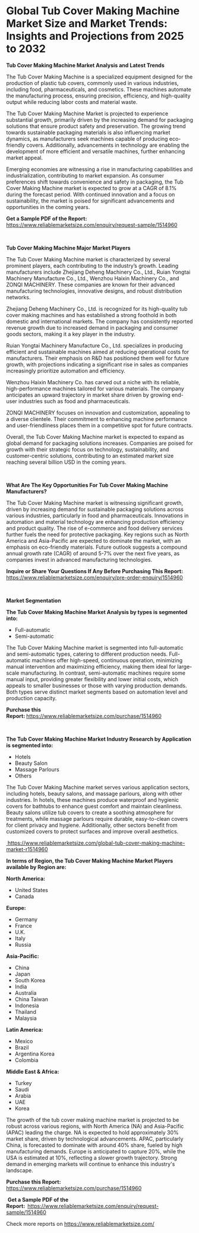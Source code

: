 <p><h1>Global Tub Cover Making Machine Market Size and Market Trends: Insights and Projections from 2025 to 2032</h1></p><p><strong>Tub Cover Making Machine Market Analysis and Latest Trends</strong></p>
<p><p>The Tub Cover Making Machine is a specialized equipment designed for the production of plastic tub covers, commonly used in various industries, including food, pharmaceuticals, and cosmetics. These machines automate the manufacturing process, ensuring precision, efficiency, and high-quality output while reducing labor costs and material waste.</p><p>The Tub Cover Making Machine Market is projected to experience substantial growth, primarily driven by the increasing demand for packaging solutions that ensure product safety and preservation. The growing trend towards sustainable packaging materials is also influencing market dynamics, as manufacturers seek machines capable of producing eco-friendly covers. Additionally, advancements in technology are enabling the development of more efficient and versatile machines, further enhancing market appeal.</p><p>Emerging economies are witnessing a rise in manufacturing capabilities and industrialization, contributing to market expansion. As consumer preferences shift towards convenience and safety in packaging, the Tub Cover Making Machine market is expected to grow at a CAGR of 8.1% during the forecast period. With continued innovation and a focus on sustainability, the market is poised for significant advancements and opportunities in the coming years.</p></p>
<p><strong>Get a Sample PDF of the Report:&nbsp;</strong> <a href="https://www.reliablemarketsize.com/enquiry/request-sample/1514960?utm_campaign=2795&utm_medium=2&utm_source=Github&utm_content=ia&utm_term=29032025&utm_id=tub-cover-making-machine">https://www.reliablemarketsize.com/enquiry/request-sample/1514960</a></p>
<p>&nbsp;</p>
<p><strong>Tub Cover Making Machine Major Market Players</strong></p>
<p><p>The Tub Cover Making Machine market is characterized by several prominent players, each contributing to the industry’s growth. Leading manufacturers include Zhejiang Deheng Machinery Co., Ltd., Ruian Yongtai Machinery Manufacture Co., Ltd., Wenzhou Haixin Machinery Co., and ZONQI MACHINERY. These companies are known for their advanced manufacturing technologies, innovative designs, and robust distribution networks.</p><p>Zhejiang Deheng Machinery Co., Ltd. is recognized for its high-quality tub cover making machines and has established a strong foothold in both domestic and international markets. The company has consistently reported revenue growth due to increased demand in packaging and consumer goods sectors, making it a key player in the industry.</p><p>Ruian Yongtai Machinery Manufacture Co., Ltd. specializes in producing efficient and sustainable machines aimed at reducing operational costs for manufacturers. Their emphasis on R&D has positioned them well for future growth, with projections indicating a significant rise in sales as companies increasingly prioritize automation and efficiency.</p><p>Wenzhou Haixin Machinery Co. has carved out a niche with its reliable, high-performance machines tailored for various materials. The company anticipates an upward trajectory in market share driven by growing end-user industries such as food and pharmaceuticals.</p><p>ZONQI MACHINERY focuses on innovation and customization, appealing to a diverse clientele. Their commitment to enhancing machine performance and user-friendliness places them in a competitive spot for future contracts.</p><p>Overall, the Tub Cover Making Machine market is expected to expand as global demand for packaging solutions increases. Companies are poised for growth with their strategic focus on technology, sustainability, and customer-centric solutions, contributing to an estimated market size reaching several billion USD in the coming years.</p></p>
<p>&nbsp;</p>
<p><strong>What Are The Key Opportunities For Tub Cover Making Machine Manufacturers?</strong></p>
<p><p>The Tub Cover Making Machine market is witnessing significant growth, driven by increasing demand for sustainable packaging solutions across various industries, particularly in food and pharmaceuticals. Innovations in automation and material technology are enhancing production efficiency and product quality. The rise of e-commerce and food delivery services further fuels the need for protective packaging. Key regions such as North America and Asia-Pacific are expected to dominate the market, with an emphasis on eco-friendly materials. Future outlook suggests a compound annual growth rate (CAGR) of around 5-7% over the next five years, as companies invest in advanced manufacturing technologies.</p></p>
<p><strong>Inquire or Share Your Questions If Any Before Purchasing This Report:</strong> <a href="https://www.reliablemarketsize.com/enquiry/pre-order-enquiry/1514960?utm_campaign=2795&utm_medium=2&utm_source=Github&utm_content=ia&utm_term=29032025&utm_id=tub-cover-making-machine">https://www.reliablemarketsize.com/enquiry/pre-order-enquiry/1514960</a></p>
<p>&nbsp;</p>
<p><strong>Market Segmentation</strong></p>
<p><strong>The Tub Cover Making Machine Market Analysis by types is segmented into:</strong></p>
<p><ul><li>Full-automatic</li><li>Semi-automatic</li></ul></p>
<p><p>The Tub Cover Making Machine market is segmented into full-automatic and semi-automatic types, catering to different production needs. Full-automatic machines offer high-speed, continuous operation, minimizing manual intervention and maximizing efficiency, making them ideal for large-scale manufacturing. In contrast, semi-automatic machines require some manual input, providing greater flexibility and lower initial costs, which appeals to smaller businesses or those with varying production demands. Both types serve distinct market segments based on automation level and production capacity.</p></p>
<p><strong>Purchase this Report:&nbsp;</strong><a href="https://www.reliablemarketsize.com/purchase/1514960?utm_campaign=2795&utm_medium=2&utm_source=Github&utm_content=ia&utm_term=29032025&utm_id=tub-cover-making-machine">https://www.reliablemarketsize.com/purchase/1514960</a></p>
<p>&nbsp;</p>
<p><strong>The Tub Cover Making Machine Market Industry Research by Application is segmented into:</strong></p>
<p><ul><li>Hotels</li><li>Beauty Salon</li><li>Massage Parlours</li><li>Others</li></ul></p>
<p><p>The Tub Cover Making Machine market serves various application sectors, including hotels, beauty salons, and massage parlours, along with other industries. In hotels, these machines produce waterproof and hygienic covers for bathtubs to enhance guest comfort and maintain cleanliness. Beauty salons utilize tub covers to create a soothing atmosphere for treatments, while massage parlours require durable, easy-to-clean covers for client privacy and hygiene. Additionally, other sectors benefit from customized covers to protect surfaces and improve overall aesthetics.</p></p>
<p><a href="https://www.reliablemarketsize.com/global-tub-cover-making-machine-market-r1514960?utm_campaign=2795&utm_medium=2&utm_source=Github&utm_content=ia&utm_term=29032025&utm_id=tub-cover-making-machine">&nbsp;https://www.reliablemarketsize.com/global-tub-cover-making-machine-market-r1514960</a></p>
<p><strong>In terms of Region, the Tub Cover Making Machine Market Players available by Region are:</strong></p>
<p>
    <p> <strong> North America: </strong>
        <ul>
            <li>United States</li>
            <li>Canada</li>
        </ul>
        </p> 
    <p> <strong> Europe: </strong>
        <ul>
            <li>Germany</li>
            <li>France</li>
            <li>U.K.</li>
            <li>Italy</li>
            <li>Russia</li>
        </ul>
        </p> 
    <p> <strong> Asia-Pacific: </strong>
        <ul>
            <li>China</li>
            <li>Japan</li>
            <li>South Korea</li>
            <li>India</li>
            <li>Australia</li>
            <li>China Taiwan</li>
            <li>Indonesia</li>
            <li>Thailand</li>
            <li>Malaysia</li>
        </ul>
        </p> 
    <p> <strong> Latin America: </strong>
        <ul>
            <li>Mexico</li>
            <li>Brazil</li>
            <li>Argentina Korea</li>
            <li>Colombia</li>
        </ul>
        </p> 
    <p> <strong> Middle East & Africa: </strong>
        <ul>
            <li>Turkey</li>
            <li>Saudi</li>
            <li>Arabia</li>
            <li>UAE</li>
            <li>Korea</li>
        </ul>
    </p>
    </p>
<p><p>The growth of the tub cover making machine market is projected to be robust across various regions, with North America (NA) and Asia-Pacific (APAC) leading the charge. NA is expected to hold approximately 30% market share, driven by technological advancements. APAC, particularly China, is forecasted to dominate with around 40% share, fueled by high manufacturing demands. Europe is anticipated to capture 20%, while the USA is estimated at 10%, reflecting a slower growth trajectory. Strong demand in emerging markets will continue to enhance this industry's landscape.</p></p>
<p><strong>Purchase this Report: </strong><a href="https://www.reliablemarketsize.com/purchase/1514960?utm_campaign=2795&utm_medium=2&utm_source=Github&utm_content=ia&utm_term=29032025&utm_id=tub-cover-making-machine">https://www.reliablemarketsize.com/purchase/1514960</a></p>
<p>&nbsp;<strong>Get a Sample PDF of the Report:&nbsp;&nbsp;</strong><a href="https://www.reliablemarketsize.com/enquiry/request-sample/1514960?utm_campaign=2795&utm_medium=2&utm_source=Github&utm_content=ia&utm_term=29032025&utm_id=tub-cover-making-machine">https://www.reliablemarketsize.com/enquiry/request-sample/1514960</a></p>
<p><strong></strong></p>
<p>Check more reports on <a href="https://www.reliablemarketsize.com/?utm_campaign=2795&utm_medium=2&utm_source=Github&utm_content=ia&utm_term=29032025&utm_id=tub-cover-making-machine">https://www.reliablemarketsize.com/</a></p>